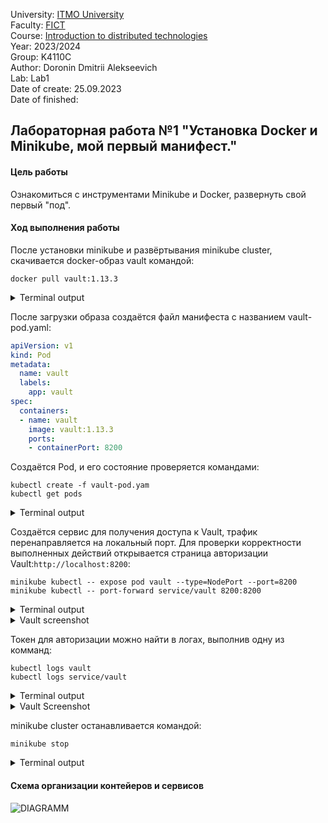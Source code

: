 University: [ITMO University](https://itmo.ru/ru/)  
Faculty: [FICT](https://fict.itmo.ru)  
Course: [Introduction to distributed technologies](https://github.com/itmo-ict-faculty/introduction-to-distributed-technologies)  
Year: 2023/2024  
Group: K4110C  
Author: Doronin Dmitrii Alekseevich  
Lab: Lab1  
Date of create: 25.09.2023  
Date of finished:  

## Лабораторная работа №1 "Установка Docker и Minikube, мой первый манифест."
#### Цель работы
Ознакомиться с инструментами Minikube и Docker, развернуть свой первый "под".
#### Ход выполнения работы
После установки minikube и развёртывания minikube cluster, скачивается docker-образ vault командой:
```shell
docker pull vault:1.13.3
```
<details>
<summary>Terminal output</summary>
  
![screenshot_1](https://github.com/Korpenter/url-shortener/assets/141184937/ebdf5346-a0cc-4032-9f7b-d5d91ae413e2)
</details>


После загрузки образа создаётся файл манифеста с названием vault-pod.yaml:
```yaml
apiVersion: v1
kind: Pod
metadata:
  name: vault
  labels:
    app: vault
spec:
  containers:
  - name: vault
    image: vault:1.13.3
    ports:
    - containerPort: 8200
```
Создаётся Pod, и его состояние проверяется командами:
```shell
kubectl create -f vault-pod.yam
kubectl get pods
```
<details>
<summary>Terminal output</summary>
  
![screenshot_2](https://github.com/Korpenter/url-shortener/assets/141184937/4166009f-0bcc-419e-99c6-13b16e92e6eb)
</details>

Создаётся сервис для получения доступа к Vault, трафик перенаправляется на локальный порт. Для проверки корректности выполненных действий открывается страница авторизации Vault:`http://localhost:8200`:
```shell
minikube kubectl -- expose pod vault --type=NodePort --port=8200
minikube kubectl -- port-forward service/vault 8200:8200
```
<details>
<summary>Terminal output</summary>
  
![screenshot_3](https://github.com/Korpenter/url-shortener/assets/141184937/c953489b-1887-429d-96a9-f19c661e8752)
</details>
<details>
<summary>Vault screenshot</summary>

![screenshot_4](https://github.com/Korpenter/url-shortener/assets/141184937/eac2028f-97d1-4983-ba3b-2e4b3d470a1c)
</details>

Токен для авторизации можно найти в логах, выполнив одну из комманд:
```shell
kubectl logs vault
kubectl logs service/vault
```
<details>
<summary>Terminal output</summary>
  
![screenshot_5](https://github.com/Korpenter/url-shortener/assets/141184937/c5a06311-6f5a-4416-94ef-8ccc48d4b0c0)
![screenshot_6](https://github.com/Korpenter/url-shortener/assets/141184937/8c64bf93-0373-43af-9527-7973a8bad58d)
</details>
<details>
<summary>Vault Screenshot</summary>

![screenshot_7](https://github.com/Korpenter/url-shortener/assets/141184937/27e4f510-ce16-44d6-bf26-13a00747a338)
</details>

minikube cluster останавливается командой:
```shell
minikube stop
```
<details>
<summary>Terminal output</summary>
  
![screenshot_8](https://github.com/Korpenter/url-shortener/assets/141184937/7c48287a-a3d4-486a-9536-b29b61d1bc0f)
</details>

#### Схема организации контейеров и сервисов
![DIAGRAMM](https://github.com/Korpenter/url-shortener/assets/141184937/6c4fb0f9-ab49-47e8-8865-4f5ddb6eb539)
